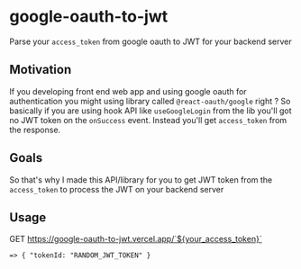 # google-oauth-to-jwt
Parse your `access_token` from google oauth to JWT for your backend server

## Motivation
If you developing front end web app and using google oauth for authentication you might using library called `@react-oauth/google` right ?
So basically if you are using hook API like `useGoogleLogin` from the lib you'll got no JWT token on the `onSuccess` event. Instead you'll get `access_token` from the response.

## Goals
So that's why I made this API/library for you to get JWT token from the `access_token` to process the JWT on your backend server

## Usage
GET https://google-oauth-to-jwt.vercel.app/`${your_access_token}`
```
=> { "tokenId: "RANDOM_JWT_TOKEN" }
```